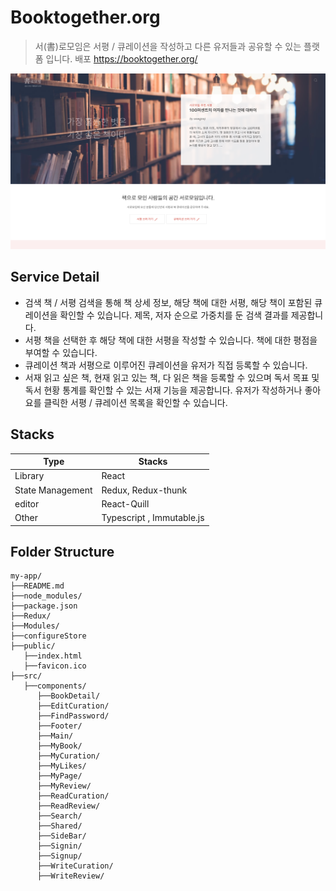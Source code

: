 # Booktogether.org

> 서(書)로모임은 서평 / 큐레이션을 작성하고 다른 유저들과 공유할 수 있는 플랫폼 입니다.
> 배포 https://booktogether.org/

![Alt text](src/Asset/images/main.png "Main")

## Service Detail

- 검색 책 / 서평 검색을 통해 책 상세 정보, 해당 책에 대한 서평, 해당 책이 포함된 큐레이션을 확인할 수 있습니다. 제목, 저자 순으로 가중치를 둔 검색 결과를 제공합니다.
- 서평 책을 선택한 후 해당 책에 대한 서평을 작성할 수 있습니다. 책에 대한 평점을 부여할 수 있습니다.
- 큐레이션 책과 서평으로 이루어진 큐레이션을 유저가 직접 등록할 수 있습니다.
- 서재 읽고 싶은 책, 현재 읽고 있는 책, 다 읽은 책을 등록할 수 있으며 독서 목표 및 독서 현황 통계를 확인할 수 있는 서재 기능을 제공합니다. 유저가 작성하거나 좋아요를 클릭한 서평 / 큐레이션 목록을 확인할 수 있습니다.

## Stacks

| Type             | Stacks                    |
| ---------------- | ------------------------- |
| Library          | React                     |
| State Management | Redux, Redux-thunk        |
| editor           | React-Quill               |
| Other            | Typescript , Immutable.js |

## Folder Structure

```
my-app/
├──README.md
├──node_modules/
├──package.json
├──Redux/
├──Modules/
├──configureStore
├──public/
   ├──index.html
   ├──favicon.ico
├──src/
   ├──components/
      ├──BookDetail/
      ├──EditCuration/
      ├──FindPassword/
      ├──Footer/
      ├──Main/
      ├──MyBook/
      ├──MyCuration/
      ├──MyLikes/
      ├──MyPage/
      ├──MyReview/
      ├──ReadCuration/
      ├──ReadReview/
      ├──Search/
      ├──Shared/
      ├──SideBar/
      ├──Signin/
      ├──Signup/
      ├──WriteCuration/
      ├──WriteReview/
```
